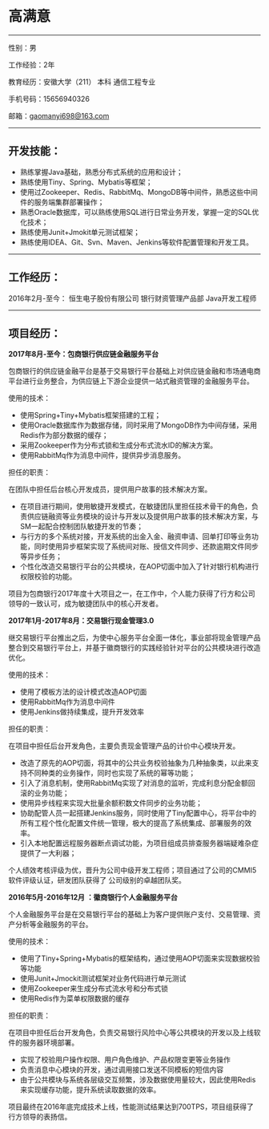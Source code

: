 # 高满意

---

性别：男

工作经验：2年

教育经历：安徽大学（211） 本科  通信工程专业

手机号码：15656940326

邮箱：gaomanyi698@163.com

---

## 开发技能：

- 熟练掌握Java基础，熟悉分布式系统的应用和设计；
- 熟练使用Tiny、Spring、Mybatis等框架；
- 使用过Zookeeper、Redis、RabbitMq、MongoDB等中间件，熟悉这些中间件的服务端集群部署操作；
- 熟悉Oracle数据库，可以熟练使用SQL进行日常业务开发，掌握一定的SQL优化技术；
- 熟练使用Junit+Jmokit单元测试框架；
- 熟练使用IDEA、Git、Svn、Maven、Jenkins等软件配置管理和开发工具。

---

## 工作经历：

2016年2月-至今：	恒生电子股份有限公司		银行财资管理产品部		Java开发工程师

---

## 项目经历：

**2017年8月-至今：包商银行供应链金融服务平台** 

包商银行的供应链金融平台是基于交易银行平台基础上对供应链金融和市场通电商平台进行业务整合，为供应链上下游企业提供一站式融资管理的金融服务平台。

使用的技术：

- 使用Spring+Tiny+Mybatis框架搭建的工程；
- 使用Oracle数据库作为数据存储，同时采用了MongoDB作为中间存储，采用Redis作为部分数据的缓存；
- 采用Zookeeper作为分布式锁和生成分布式流水ID的解决方案。
- 使用RabbitMq作为消息中间件，提供异步消息服务。

担任的职责：

在团队中担任后台核心开发成员，提供用户故事的技术解决方案。

- 在项目进行期间，使用敏捷开发模式，在敏捷团队里担任技术骨干的角色，负责供应链融资等业务模块的设计与开发以及提供用户故事的技术解决方案，与SM一起配合控制团队敏捷开发的节奏；
- 与行方的多个系统对接，开发系统的出金入金、融资申请、回单打印等业务功能，同时使用异步框架实现了系统间对账、授信文件同步、还款逾期文件同步等异步任务；
- 个性化改造交易银行平台的公共模块，在AOP切面中加入了针对银行机构进行权限校验的功能。

项目为包商银行2017年度十大项目之一，在工作中，个人能力获得了行方和公司领导的一致认可，成为敏捷团队中的核心开发者。

**2017年1月-2017年8月：交易银行现金管理3.0** 

继交易银行平台推出之后，为使中心服务平台全面一体化，事业部将现金管理产品整合到交易银行平台上，并基于徽商银行的实践经验针对平台的公共模块进行改造优化。

使用的技术：

- 使用了模板方法的设计模式改造AOP切面
- 使用RabbitMq作为消息中间件
- 使用Jenkins做持续集成，提升开发效率

担任的职责：

在项目中担任后台开发角色，主要负责现金管理产品的计价中心模块开发。

- 改造了原先的AOP切面，将其中的公共业务校验抽象为几种抽象类，以此来支持不同种类的业务操作，同时也实现了系统的幂等功能；
- 引入了消息机制，使用RabbitMq实现了对消息的监听，完成利息分配金额回滚的业务功能；
- 使用异步线程来实现大批量余额积数文件同步的业务功能；
- 协助配管人员一起搭建Jenkins服务，同时使用了Tiny配置中心，将平台中的所有工程个性化配置文件统一管理，极大的提高了系统集成、部署服务的效率。
- 引入本地配置远程服务器断点调试功能，为项目组成员排查服务器端疑难杂症提供了一大利器；

个人绩效考核评级为优，晋升为公司中级开发工程师；项目通过了公司的CMMI5软件评级认证，研发团队获得了
公司级别的卓越团队奖。

**2016年5月-2016年12月 ：徽商银行个人金融服务平台** 

个人金融服务平台是在交易银行平台的基础上为客户提供账户支付、交易管理、资产分析等金融服务的平台。

使用的技术：

- 使用了Tiny+Spring+Mybatis的框架结构，通过使用AOP切面来实现数据校验等功能
- 使用Junit+Jmockit测试框架对业务代码进行单元测试
- 使用Zookeeper来生成分布式流水号和分布式锁
- 使用Redis作为菜单权限数据的缓存

担任的职责：

在项目中担任后台开发角色，负责交易银行风险中心等公共模块的开发以及上线软件的服务器环境部署。

- 实现了校验用户操作权限、用户角色维护、产品权限变更等业务操作
- 负责消息中心模块的开发，通过调用接口发送不同模板的短信内容
- 由于公共模块与系统各层级交互频繁，涉及数据使用量较大，因此使用Redis来实现缓存功能，提升系统读取数据的效率。

项目最终在2016年底完成技术上线，性能测试结果达到700TPS，项目组获得了行方领导的表扬信。

